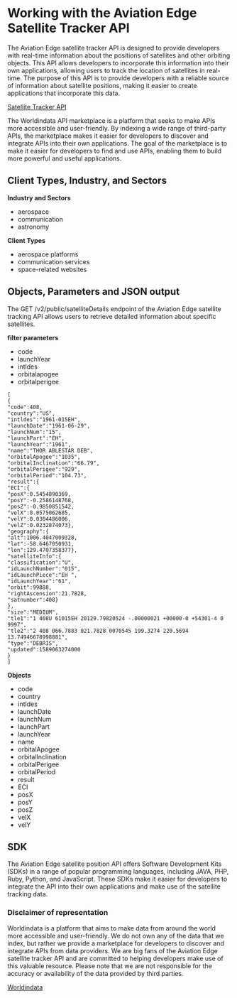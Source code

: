 # Working with the Aviation Edge Satellite Tracker API #
The Aviation Edge satellite tracker API is designed to provide developers with real-time information about the positions of satellites and other orbiting objects. This API allows developers to incorporate this information into their own applications, allowing users to track the location of satellites in real-time. The purpose of this API is to provide developers with a reliable source of information about satellite positions, making it easier to create applications that incorporate this data.



[Satellite Tracker API](https://www.worldindata.com/api/Aviation-Edge-satellite-tracker-api)

The Worldindata API marketplace is a platform that seeks to make APIs more accessible and user-friendly. By indexing a wide range of third-party APIs, the marketplace makes it easier for developers to discover and integrate APIs into their own applications. The goal of the marketplace is to make it easier for developers to find and use APIs, enabling them to build more powerful and useful applications.

## Client Types, Industry, and Sectors ##

**Industry and Sectors**
- aerospace
- communication
- astronomy

**Client Types**
- aerospace platforms
- communication services
- space-related websites




## Objects, Parameters and JSON output ##
The GET /v2/public/satelliteDetails endpoint of the Aviation Edge satellite tracking API allows users to retrieve detailed information about specific satellites.

**filter parameters**
- code
- launchYear
- intldes
- orbitalapogee
- orbitalperigee


```
[
{
"code":408,
"country":"US",
"intldes":"1961-015EH",
"launchDate":"1961-06-29",
"launchNum":"15",
"launchPart":"EH",
"launchYear":"1961",
"name":"THOR ABLESTAR DEB",
"orbitalApogee":"1035",
"orbitalInclination":"66.79",
"orbitalPerigee":"929",
"orbitalPeriod":"104.73",
"result":{
"ECI":{
"posX":0.5454890369,
"posY":-0.2586148768,
"posZ":-0.9850851542,
"velX":0.0575062685,
"velY":0.0304486006,
"velZ":0.0232874073},
"geography":{
"alt":1006.4047009328,
"lat":-58.6467050931,
"lon":129.4707358377},
"satelliteInfo":{
"classification":"U",
"idLaunchNumber":"015",
"idLaunchPiece":"EH ",
"idLaunchYear":"61",
"orbit":99888,
"rightAscension":21.7828,
"satnumber":408}
},
"size":"MEDIUM",
"tle1":"1 408U 61015EH 20129.79820524 -.00000021 +00000-0 +54301-4 0 9997",
"tle2":"2 408 066.7883 021.7828 0070545 199.3274 220.5694 13.74946678998881",
"type":"DEBRIS",
"updated":1589063274000
}
]

```
**Objects**
- code
- country
- intldes
- launchDate
- launchNum
- launchPart
- launchYear
- name
- orbitalApogee
- orbitalInclination
- orbitalPerigee
- orbitalPeriod
- result
- ECI
- posX
- posY
- posZ
- velX
- velY

## SDK ##

The Aviation Edge satellite position API offers Software Development Kits (SDKs) in a range of popular programming languages, including JAVA, PHP, Ruby, Python, and JavaScript. These SDKs make it easier for developers to integrate the API into their own applications and make use of the satellite tracking data.



### Disclaimer of representation ###
Worldindata is a platform that aims to make data from around the world more accessible and user-friendly. We do not own any of the data that we index, but rather we provide a marketplace for developers to discover and integrate APIs from data providers. We are big fans of the Aviation Edge satellite tracker API and are committed to helping developers make use of this valuable resource. Please note that we are not responsible for the accuracy or availability of the data provided by third parties.

[Worldindata](https://www.worldindata.com)
